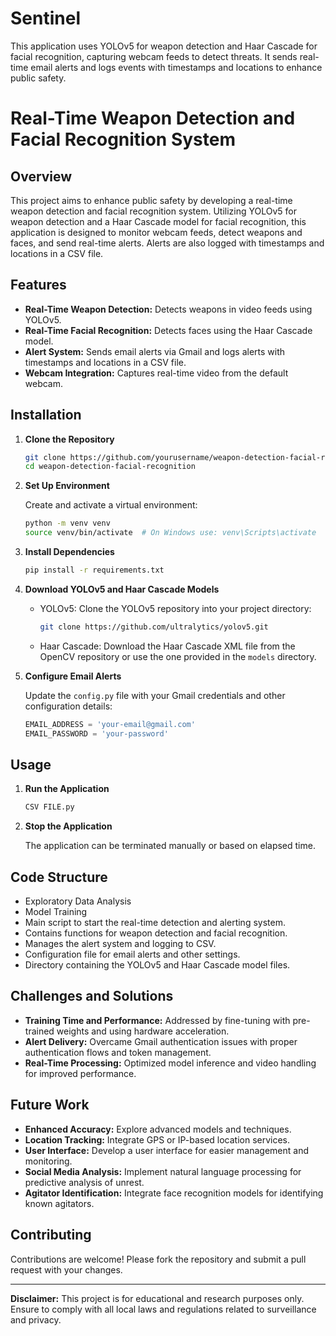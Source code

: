 # Sentinel
This application uses YOLOv5 for weapon detection and Haar Cascade for facial recognition, capturing webcam feeds to detect threats. It sends real-time email alerts and logs events with timestamps and locations to enhance public safety.


# Real-Time Weapon Detection and Facial Recognition System

## Overview

This project aims to enhance public safety by developing a real-time weapon detection and facial recognition system. Utilizing YOLOv5 for weapon detection and a Haar Cascade model for facial recognition, this application is designed to monitor webcam feeds, detect weapons and faces, and send real-time alerts. Alerts are also logged with timestamps and locations in a CSV file.

## Features

- **Real-Time Weapon Detection:** Detects weapons in video feeds using YOLOv5.
- **Real-Time Facial Recognition:** Detects faces using the Haar Cascade model.
- **Alert System:** Sends email alerts via Gmail and logs alerts with timestamps and locations in a CSV file.
- **Webcam Integration:** Captures real-time video from the default webcam.

## Installation

1. **Clone the Repository**

    ```bash
    git clone https://github.com/yourusername/weapon-detection-facial-recognition.git
    cd weapon-detection-facial-recognition
    ```

2. **Set Up Environment**

    Create and activate a virtual environment:

    ```bash
    python -m venv venv
    source venv/bin/activate  # On Windows use: venv\Scripts\activate
    ```

3. **Install Dependencies**

    ```bash
    pip install -r requirements.txt
    ```

4. **Download YOLOv5 and Haar Cascade Models**

    - YOLOv5: Clone the YOLOv5 repository into your project directory:
    
      ```bash
      git clone https://github.com/ultralytics/yolov5.git
      ```

    - Haar Cascade: Download the Haar Cascade XML file from the OpenCV repository or use the one provided in the `models` directory.

5. **Configure Email Alerts**

    Update the `config.py` file with your Gmail credentials and other configuration details:

    ```python
    EMAIL_ADDRESS = 'your-email@gmail.com'
    EMAIL_PASSWORD = 'your-password'
    ```

## Usage

1. **Run the Application**

    ```bash
    CSV FILE.py
    ```

2. **Stop the Application**

    The application can be terminated manually or based on elapsed time.

## Code Structure

- Exploratory Data Analysis
- Model Training
- Main script to start the real-time detection and alerting system.
- Contains functions for weapon detection and facial recognition.
- Manages the alert system and logging to CSV.
- Configuration file for email alerts and other settings.
- Directory containing the YOLOv5 and Haar Cascade model files.

## Challenges and Solutions

- **Training Time and Performance:** Addressed by fine-tuning with pre-trained weights and using hardware acceleration.
- **Alert Delivery:** Overcame Gmail authentication issues with proper authentication flows and token management.
- **Real-Time Processing:** Optimized model inference and video handling for improved performance.

## Future Work

- **Enhanced Accuracy:** Explore advanced models and techniques.
- **Location Tracking:** Integrate GPS or IP-based location services.
- **User Interface:** Develop a user interface for easier management and monitoring.
- **Social Media Analysis:** Implement natural language processing for predictive analysis of unrest.
- **Agitator Identification:** Integrate face recognition models for identifying known agitators.

## Contributing

Contributions are welcome! Please fork the repository and submit a pull request with your changes.



---

**Disclaimer:** This project is for educational and research purposes only. Ensure to comply with all local laws and regulations related to surveillance and privacy.

